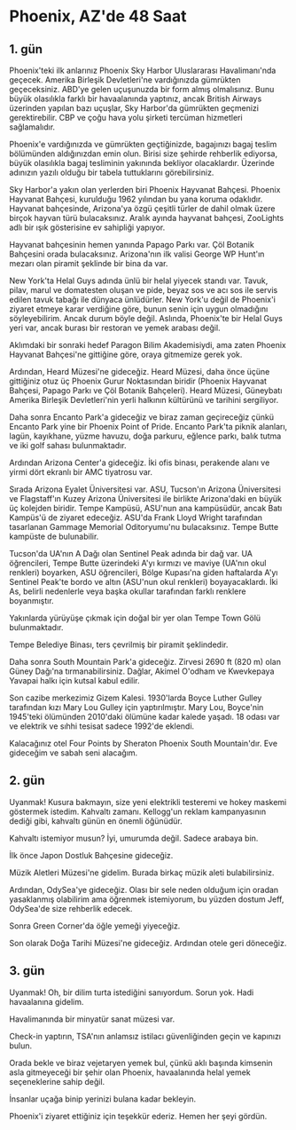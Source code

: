 # Phoenix, AZ'de 48 Saat
## 1. gün
Phoenix'teki ilk anlarınız Phoenix Sky Harbor Uluslararası Havalimanı'nda geçecek. Amerika Birleşik Devletleri'ne vardığınızda gümrükten geçeceksiniz. ABD'ye gelen uçuşunuzda bir form almış olmalısınız. Bunu büyük olasılıkla farklı bir havaalanında yaptınız, ancak British Airways üzerinden yapılan bazı uçuşlar, Sky Harbor'da gümrükten geçmenizi gerektirebilir. CBP ve çoğu hava yolu şirketi tercüman hizmetleri sağlamalıdır.

Phoenix'e vardığınızda ve gümrükten geçtiğinizde, bagajınızı bagaj teslim bölümünden aldığınızdan emin olun. Birisi size şehirde rehberlik ediyorsa, büyük olasılıkla bagaj tesliminin yakınında bekliyor olacaklardır. Üzerinde adınızın yazılı olduğu bir tabela tuttuklarını görebilirsiniz.

Sky Harbor'a yakın olan yerlerden biri Phoenix Hayvanat Bahçesi. Phoenix Hayvanat Bahçesi, kurulduğu 1962 yılından bu yana koruma odaklıdır. Hayvanat bahçesinde, Arizona'ya özgü çeşitli türler de dahil olmak üzere birçok hayvan türü bulacaksınız. Aralık ayında hayvanat bahçesi, ZooLights adlı bir ışık gösterisine ev sahipliği yapıyor.

Hayvanat bahçesinin hemen yanında Papago Parkı var. Çöl Botanik Bahçesini orada bulacaksınız. Arizona'nın ilk valisi George WP Hunt'ın mezarı olan piramit şeklinde bir bina da var.

New York'ta Helal Guys adında ünlü bir helal yiyecek standı var. Tavuk, pilav, marul ve domatesten oluşan ve pide, beyaz sos ve acı sos ile servis edilen tavuk tabağı ile dünyaca ünlüdürler. New York'u değil de Phoenix'i ziyaret etmeye karar verdiğine göre, bunun senin için uygun olmadığını söyleyebilirim. Ancak durum böyle değil. Aslında, Phoenix'te bir Helal Guys yeri var, ancak burası bir restoran ve yemek arabası değil.

Aklımdaki bir sonraki hedef Paragon Bilim Akademisiydi, ama zaten Phoenix Hayvanat Bahçesi'ne gittiğine göre, oraya gitmemize gerek yok.

Ardından, Heard Müzesi'ne gideceğiz. Heard Müzesi, daha önce üçüne gittiğiniz otuz üç Phoenix Gurur Noktasından biridir (Phoenix Hayvanat Bahçesi, Papago Parkı ve Çöl Botanik Bahçeleri). Heard Müzesi, Güneybatı Amerika Birleşik Devletleri'nin yerli halkının kültürünü ve tarihini sergiliyor.

Daha sonra Encanto Park'a gideceğiz ve biraz zaman geçireceğiz çünkü Encanto Park yine bir Phoenix Point of Pride. Encanto Park'ta piknik alanları, lagün, kayıkhane, yüzme havuzu, doğa parkuru, eğlence parkı, balık tutma ve iki golf sahası bulunmaktadır.

Ardından Arizona Center'a gideceğiz. İki ofis binası, perakende alanı ve yirmi dört ekranlı bir AMC tiyatrosu var.

Sırada Arizona Eyalet Üniversitesi var. ASU, Tucson'ın Arizona Üniversitesi ve Flagstaff'ın Kuzey Arizona Üniversitesi ile birlikte Arizona'daki en büyük üç kolejden biridir. Tempe Kampüsü, ASU'nun ana kampüsüdür, ancak Batı Kampüs'ü de ziyaret edeceğiz. ASU'da Frank Lloyd Wright tarafından tasarlanan Gammage Memorial Oditoryumu'nu bulacaksınız. Tempe Butte kampüste de bulunabilir.

Tucson'da UA'nın A Dağı olan Sentinel Peak adında bir dağ var. UA öğrencileri, Tempe Butte üzerindeki A'yı kırmızı ve maviye (UA'nın okul renkleri) boyarken, ASU öğrencileri, Bölge Kupası'na giden haftalarda A'yı Sentinel Peak'te bordo ve altın (ASU'nun okul renkleri) boyayacaklardı. İki As, belirli nedenlerle veya başka okullar tarafından farklı renklere boyanmıştır.

Yakınlarda yürüyüşe çıkmak için doğal bir yer olan Tempe Town Gölü bulunmaktadır. 

Tempe Belediye Binası, ters çevrilmiş bir piramit şeklindedir.

Daha sonra South Mountain Park'a gideceğiz. Zirvesi 2690 ft (820 m) olan Güney Dağı'na tırmanabilirsiniz. Dağlar, Akimel O'odham ve Kwevkepaya Yavapai halkı için kutsal kabul edilir.

Son cazibe merkezimiz Gizem Kalesi. 1930'larda Boyce Luther Gulley tarafından kızı Mary Lou Gulley için yaptırılmıştır. Mary Lou, Boyce'nin 1945'teki ölümünden 2010'daki ölümüne kadar kalede yaşadı. 18 odası var ve elektrik ve sıhhi tesisat sadece 1992'de eklendi.

Kalacağınız otel Four Points by Sheraton Phoenix South Mountain'dır. Eve gideceğim ve sabah seni alacağım.

## 2. gün
Uyanmak! Kusura bakmayın, size yeni elektrikli testeremi ve hokey maskemi göstermek istedim. Kahvaltı zamanı. Kellogg'un reklam kampanyasının dediği gibi, kahvaltı günün en önemli öğünüdür.

Kahvaltı istemiyor musun? İyi, umurumda değil. Sadece arabaya bin.

İlk önce Japon Dostluk Bahçesine gideceğiz.

Müzik Aletleri Müzesi'ne gidelim. Burada birkaç müzik aleti bulabilirsiniz.

Ardından, OdySea'ye gideceğiz. Olası bir sele neden olduğum için oradan yasaklanmış olabilirim ama öğrenmek istemiyorum, bu yüzden dostum Jeff, OdySea'de size rehberlik edecek.

Sonra Green Corner'da öğle yemeği yiyeceğiz.

Son olarak Doğa Tarihi Müzesi'ne gideceğiz. Ardından otele geri döneceğiz.

## 3. gün
Uyanmak! Oh, bir dilim turta istediğini sanıyordum. Sorun yok. Hadi havaalanına gidelim.

Havalimanında bir minyatür sanat müzesi var.

Check-in yaptırın, TSA'nın anlamsız istilacı güvenliğinden geçin ve kapınızı bulun.

Orada bekle ve biraz vejetaryen yemek bul, çünkü aklı başında kimsenin asla gitmeyeceği bir şehir olan Phoenix, havaalanında helal yemek seçeneklerine sahip değil.

İnsanlar uçağa binip yerinizi bulana kadar bekleyin.

Phoenix'i ziyaret ettiğiniz için teşekkür ederiz. Hemen her şeyi gördün.
